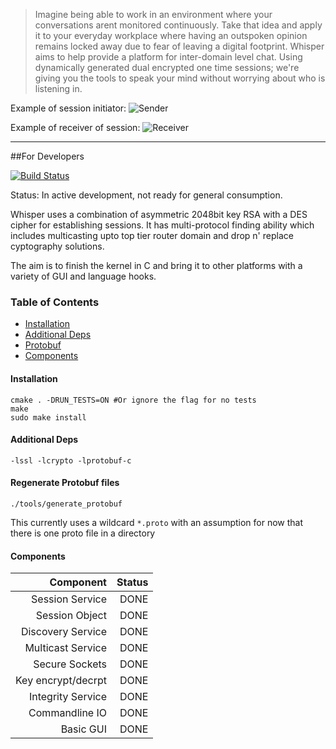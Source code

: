 
> Imagine being able to work in an environment where your conversations arent monitored continuously.
  Take that idea and apply it to your everyday workplace where having an outspoken opinion remains locked away due to fear of leaving a digital footprint.
  Whisper aims to help provide a platform for inter-domain level chat.
  Using dynamically generated dual encrypted one time sessions; we're giving you the tools to speak your mind without   worrying about who is listening in.
  
  
  Example of session initiator:
  ![Sender](http://showterm.io/84a6e4faaf26cacf26b70)
  
  Example of receiver of session:
  ![Receiver](http://showterm.io/d5b18c422e701d2b8a441)

---
##For Developers

[![Build Status](https://travis-ci.org/AlexsJones/whisper.svg?branch=master)](https://travis-ci.org/AlexsJones/whisper)

Status: In active development, not ready for general consumption.

Whisper uses a combination of asymmetric 2048bit key RSA with a DES cipher for establishing sessions.
It has multi-protocol finding ability which includes multicasting upto top tier router domain and drop n' replace cyptography solutions.

The aim is to finish the kernel in C and bring it to other platforms with a variety of GUI and language hooks.

### Table of Contents
  * [Installation](#installation)
  * [Additional Deps](#Deps)
  * [Protobuf](#protobuf)
  * [Components](#components)



#### Installation <a id="installation"></a>


```
cmake . -DRUN_TESTS=ON #Or ignore the flag for no tests
make
sudo make install 
```

#### Additional Deps <a id="Deps"></a>

```
-lssl -lcrypto -lprotobuf-c
```

####  Regenerate Protobuf files <a id="protobuf"></a>

```
./tools/generate_protobuf
```

This currently uses a wildcard `*.proto` with an assumption for now that there is one proto file in a directory

#### Components <a id="components"></a>

| Component | Status |
| ---------:| -----------:|
|Session Service | DONE |
|Session Object  | DONE |
|Discovery Service| DONE|
|Multicast Service| DONE|
|Secure Sockets|DONE|
|Key encrypt/decrpt|DONE|
|Integrity Service|DONE|
|Commandline IO|DONE|
|Basic GUI|DONE|


